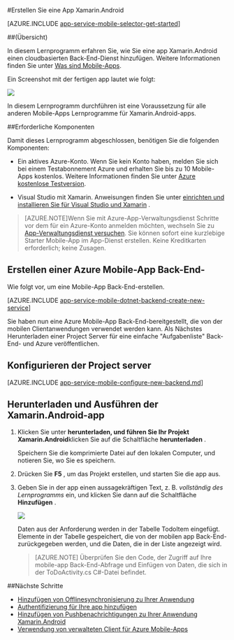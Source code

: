 <properties
    pageTitle="Erste Schritte mit Azure Mobile-Apps für Xamarin.Android-apps"
    description="Führen Sie dieses Lernprogramm den Einstieg Azure Mobile-Apps für die Entwicklung von Xamarin Android"
    services="app-service\mobile"
    documentationCenter="xamarin"
    authors="adrianhall"
    manager="erikre"
    editor="" />

<tags
    ms.service="app-service-mobile"
    ms.workload="mobile"
    ms.tgt_pltfrm="mobile-xamarin-android"
    ms.devlang="dotnet"
    ms.topic="hero-article"
    ms.date="10/01/2016"
    ms.author="adrianha" />

#<a name="create-a-xamarinandroid-app"></a>Erstellen Sie eine App Xamarin.Android

[AZURE.INCLUDE [app-service-mobile-selector-get-started](../../includes/app-service-mobile-selector-get-started.md)]

##<a name="overview"></a>(Übersicht)

In diesem Lernprogramm erfahren Sie, wie Sie eine app Xamarin.Android einen cloudbasierten Back-End-Dienst hinzufügen. Weitere Informationen finden Sie unter [Was sind Mobile-Apps](app-service-mobile-value-prop.md).

Ein Screenshot mit der fertigen app lautet wie folgt:

![][0]

In diesem Lernprogramm durchführen ist eine Voraussetzung für alle anderen Mobile-Apps Lernprogramme für Xamarin.Android-apps.

##<a name="prerequisites"></a>Erforderliche Komponenten

Damit dieses Lernprogramm abgeschlossen, benötigen Sie die folgenden Komponenten:

* Ein aktives Azure-Konto. Wenn Sie kein Konto haben, melden Sie sich bei einem Testabonnement Azure und erhalten Sie bis zu 10 Mobile-Apps kostenlos. Weitere Informationen finden Sie unter [Azure kostenlose Testversion](https://azure.microsoft.com/pricing/free-trial/).

* Visual Studio mit Xamarin. Anweisungen finden Sie unter [einrichten und installieren Sie für Visual Studio und Xamarin](https://msdn.microsoft.com/library/mt613162.aspx) .

>[AZURE.NOTE]Wenn Sie mit Azure-App-Verwaltungsdienst Schritte vor dem für ein Azure-Konto anmelden möchten, wechseln Sie zu [App-Verwaltungsdienst versuchen](https://tryappservice.azure.com/?appServiceName=mobile).  Sie können sofort eine kurzlebige Starter Mobile-App im App-Dienst erstellen. Keine Kreditkarten erforderlich; keine Zusagen.

## <a name="create-an-azure-mobile-app-backend"></a>Erstellen einer Azure Mobile-App Back-End-

Wie folgt vor, um eine Mobile-App Back-End-erstellen.

[AZURE.INCLUDE [app-service-mobile-dotnet-backend-create-new-service](../../includes/app-service-mobile-dotnet-backend-create-new-service.md)]

Sie haben nun eine Azure Mobile-App Back-End-bereitgestellt, die von der mobilen Clientanwendungen verwendet werden kann. Als Nächstes Herunterladen einer Project Server für eine einfache "Aufgabenliste" Back-End- und Azure veröffentlichen.

## <a name="configure-the-server-project"></a>Konfigurieren der Project server

[AZURE.INCLUDE [app-service-mobile-configure-new-backend.md](../../includes/app-service-mobile-configure-new-backend.md)]

## <a name="download-and-run-the-xamarinandroid-app"></a>Herunterladen und Ausführen der Xamarin.Android-app

1. Klicken Sie unter **herunterladen, und führen Sie Ihr Projekt Xamarin.Android**klicken Sie auf die Schaltfläche **herunterladen** .

    Speichern Sie die komprimierte Datei auf den lokalen Computer, und notieren Sie, wo Sie es speichern.

2. Drücken Sie **F5** , um das Projekt erstellen, und starten Sie die app aus.

3. Geben Sie in der app einen aussagekräftigen Text, z. B. _vollständig des Lernprogramms_ ein, und klicken Sie dann auf die Schaltfläche **Hinzufügen** .

    ![][10]

    Daten aus der Anforderung werden in der Tabelle TodoItem eingefügt. Elemente in der Tabelle gespeichert, die von der mobilen app Back-End-zurückgegeben werden, und die Daten, die in der Liste angezeigt wird.

    > [AZURE.NOTE] Überprüfen Sie den Code, der Zugriff auf Ihre mobile-app Back-End-Abfrage und Einfügen von Daten, die sich in der ToDoActivity.cs C#-Datei befindet.

##<a name="next-steps"></a>Nächste Schritte

* [Hinzufügen von Offlinesynchronisierung zu Ihrer Anwendung](app-service-mobile-xamarin-android-get-started-offline-data.md)
* [Authentifizierung für Ihre app hinzufügen](app-service-mobile-xamarin-android-get-started-users.md)
* [Hinzufügen von Pushbenachrichtigungen zu Ihrer Anwendung Xamarin.Android](app-service-mobile-xamarin-android-get-started-push.md)
* [Verwendung von verwalteten Client für Azure Mobile-Apps](app-service-mobile-dotnet-how-to-use-client-library.md)


<!-- Images. -->
[0]: ./media/app-service-mobile-xamarin-android-get-started/mobile-quickstart-completed-android.png
[6]: ./media/app-service-mobile-xamarin-android-get-started/mobile-portal-quickstart-xamarin.png
[8]: ./media/app-service-mobile-xamarin-android-get-started/mobile-xamarin-project-android-vs.png
[9]: ./media/app-service-mobile-xamarin-android-get-started/mobile-xamarin-project-android-xs.png
[10]: ./media/app-service-mobile-xamarin-android-get-started/mobile-quickstart-startup-android.png

<!-- URLs. -->
[Azure Portal]: https://azure.portal.com/
[Visual Studio]: https://go.microsoft.com/fwLink/p/?LinkID=534203
